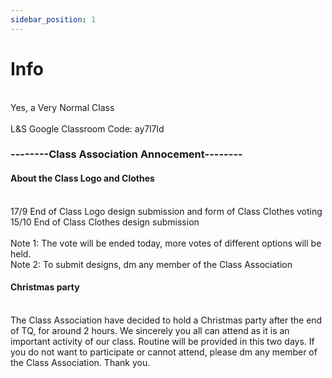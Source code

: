 ```yaml
---
sidebar_position: 1
---
```


# Info
<br/>Yes, a Very Normal Class
<br/>
<br/>L&S Google Classroom Code: ay7l7ld
<br/>
<h3>--------Class Association Annocement--------</h3>
<h4>About the Class Logo and Clothes</h4>
<br/>17/9 End of Class Logo design submission and form of Class Clothes voting
<br/>15/10 End of Class Clothes design submission 
<br/>
<br/>Note 1: The vote will be ended today, more votes of different options will be held.
<br/>Note 2: To submit designs, dm any member of the Class Association
<br/>
<h4>Christmas party</h4>
<br/>The Class Association have decided to hold a Christmas party after the end of TQ, for around 2 hours. We sincerely you all can attend as it is an important activity of our class. Routine will be provided in this two days. If you do not want to participate or cannot attend, please dm any member of the Class Association. Thank you.